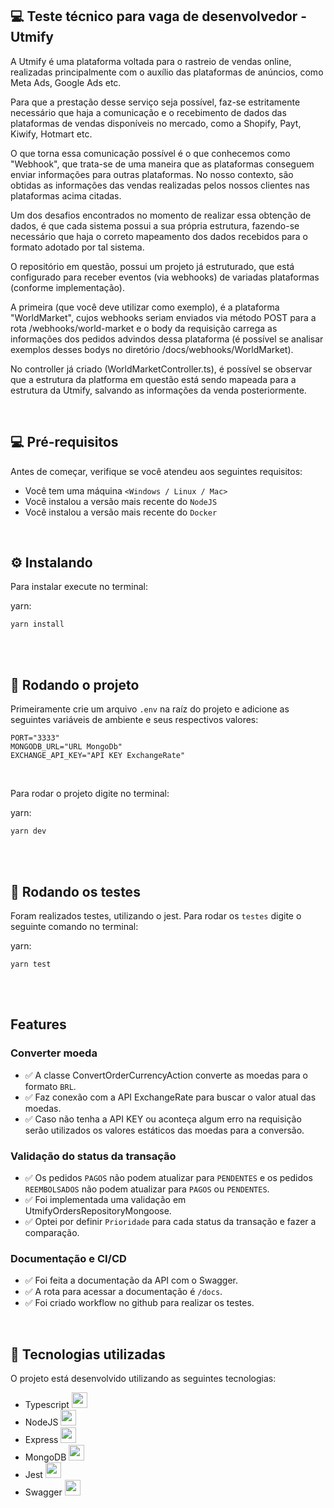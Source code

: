 ## 💻 Teste técnico para vaga de desenvolvedor - Utmify

A Utmify é uma plataforma voltada para o rastreio de vendas online, realizadas principalmente com o auxílio das plataformas de anúncios, como Meta Ads, Google Ads etc.

Para que a prestação desse serviço seja possível, faz-se estritamente necessário que haja a comunicação e o recebimento de dados das plataformas de vendas disponíveis no mercado, como a Shopify, Payt, Kiwify, Hotmart etc.

O que torna essa comunicação possível é o que conhecemos como "Webhook", que trata-se de uma maneira que as plataformas conseguem enviar informações para outras plataformas. No nosso contexto, são obtidas as informações das vendas realizadas pelos nossos clientes nas plataformas acima citadas.

Um dos desafios encontrados no momento de realizar essa obtenção de dados, é que cada sistema possui a sua própria estrutura, fazendo-se necessário que haja o correto mapeamento dos dados recebidos para o formato adotado por tal sistema.

O repositório em questão, possui um projeto já estruturado, que está configurado para receber eventos (via webhooks) de variadas plataformas (conforme implementação).

A primeira (que você deve utilizar como exemplo), é a plataforma "WorldMarket", cujos webhooks seriam enviados via método POST para a rota /webhooks/world-market e o body da requisição carrega as informações dos pedidos advindos dessa plataforma (é possível se analisar exemplos desses bodys no diretório /docs/webhooks/WorldMarket).

No controller já criado (WorldMarketController.ts), é possível se observar que a estrutura da platforma em questão está sendo mapeada para a estrutura da Utmify, salvando as informações da venda posteriormente.

<br/>

## 💻 Pré-requisitos

Antes de começar, verifique se você atendeu aos seguintes requisitos:
* Você tem uma máquina `<Windows / Linux / Mac>`
* Você instalou a versão mais recente do `NodeJS`
* Você instalou a versão mais recente do `Docker`

<br/>

## ⚙️ Instalando

Para instalar execute no terminal:

yarn:
```
yarn install
```

<br/>
<br/>

## 🚀 Rodando o projeto

Primeiramente crie um arquivo ```.env``` na raíz do projeto e adicione as seguintes variáveis de ambiente e seus respectivos valores:

```
PORT="3333"
MONGODB_URL="URL MongoDb"
EXCHANGE_API_KEY="API KEY ExchangeRate"
```
<br/>


Para rodar o projeto digite no terminal:

yarn:
```
yarn dev
```

<br/>
<br/>

## 🧪 Rodando os testes

Foram realizados testes, utilizando o jest. Para rodar os ```testes``` digite o seguinte comando no terminal:

yarn:
```
yarn test
```
<br/>
<br/>

## Features
### Converter moeda

- ✅ A classe ConvertOrderCurrencyAction converte as moedas para o formato ```BRL```.
- ✅ Faz conexão com a API ExchangeRate para buscar o valor atual das moedas.
- ✅ Caso não tenha a API KEY ou aconteça algum erro na requisição serão utilizados os valores estáticos das moedas para a conversão.


### Validação do status da transação

- ✅ Os pedidos ```PAGOS``` não podem atualizar para ```PENDENTES``` e os pedidos ```REEMBOLSADOS``` não podem atualizar para ```PAGOS``` ou ```PENDENTES```.
- ✅ Foi implementada uma validação em UtmifyOrdersRepositoryMongoose.
- ✅ Optei por definir ```Prioridade``` para cada status da transação e fazer a comparação.

### Documentação e CI/CD

- ✅ Foi feita a documentação da API com o Swagger.
- ✅ A rota para acessar a documentação é  ```/docs```.
- ✅ Foi criado workflow no github para realizar os testes.

<br/>



## 🚀 Tecnologias utilizadas

O projeto está desenvolvido utilizando as seguintes tecnologias:

- Typescript <img width="25px" height="25px" src="https://cdn.jsdelivr.net/gh/devicons/devicon@latest/icons/typescript/typescript-original.svg" />
- NodeJS <img width="25px" height="25px" src="https://cdn.jsdelivr.net/gh/devicons/devicon@latest/icons/nodejs/nodejs-original.svg" />
- Express <img width="25px" height="25px" src="https://cdn.jsdelivr.net/gh/devicons/devicon@latest/icons/express/express-original.svg" />
- MongoDB <img width="25px" height="25px" src="https://cdn.jsdelivr.net/gh/devicons/devicon@latest/icons/mongodb/mongodb-original.svg" />
- Jest <img width="25px" height="25px" src="https://cdn.jsdelivr.net/gh/devicons/devicon@latest/icons/jest/jest-plain.svg" />
- Swagger <img width="25px" height="25px" src="https://cdn.jsdelivr.net/gh/devicons/devicon@latest/icons/swagger/swagger-original.svg" />


